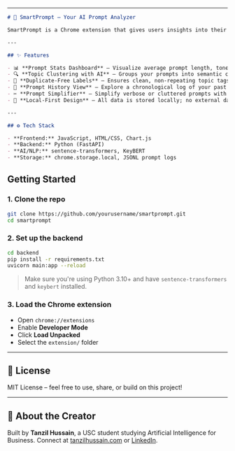 
---

````markdown
# 🧠 SmartPrompt – Your AI Prompt Analyzer

SmartPrompt is a Chrome extension that gives users insights into their ChatGPT prompt behavior. It tracks prompt history, analyzes tone, verbosity, and repetition, and clusters your most common prompt topics using AI.

---

## ✨ Features

- 📊 **Prompt Stats Dashboard** – Visualize average prompt length, tone, verbosity, and repetition trends.
- 🔍 **Topic Clustering with AI** – Groups your prompts into semantic clusters using sentence-transformers and auto-labels them with relevant keywords using KeyBERT.
- 🚫 **Duplicate-Free Labels** – Ensures clean, non-repeating topic tags across clusters.
- 📅 **Prompt History View** – Explore a chronological log of your past prompts, grouped by day.
- ✂️ **Prompt Simplifier** – Simplify verbose or cluttered prompts with one click.
- 🔌 **Local-First Design** – All data is stored locally; no external data sharing.

---

## ⚙️ Tech Stack

- **Frontend:** JavaScript, HTML/CSS, Chart.js
- **Backend:** Python (FastAPI)
- **AI/NLP:** sentence-transformers, KeyBERT
- **Storage:** chrome.storage.local, JSONL prompt logs

````

## Getting Started

### 1. Clone the repo

```bash
git clone https://github.com/yourusername/smartprompt.git
cd smartprompt
```

### 2. Set up the backend

```bash
cd backend
pip install -r requirements.txt
uvicorn main:app --reload
```

> Make sure you're using Python 3.10+ and have `sentence-transformers` and `keybert` installed.

### 3. Load the Chrome extension

* Open `chrome://extensions`
* Enable **Developer Mode**
* Click **Load Unpacked**
* Select the `extension/` folder

---

## 📝 License

MIT License – feel free to use, share, or build on this project!

---

## 👋 About the Creator

Built by **Tanzil Hussain**, a USC student studying Artificial Intelligence for Business.
Connect at [tanzilhussain.com](https://tanzilhussain.com) or [LinkedIn](https://linkedin.com/in/tanzilhussain).


```
